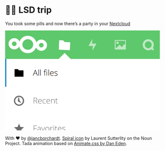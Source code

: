 # 💊🌈 LSD trip

You took some pills and now there’s a party in your [Nextcloud](https://nextcloud.com)

![](lsd.gif)

With ♥️ by [@jancborchardt](https://github.com/jancborchardt/). [Spiral icon](https://thenounproject.com/term/spiral/11045) by Laurent Sutterlity on the Noun Project. Tada animation based on [Animate.css by Dan Eden](https://github.com/daneden/animate.css).
